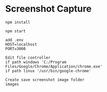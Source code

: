 # Screenshot Capture
```shell
npm install
```
```shell
npm start
```
```shell
add .env 
HOST=localhost
PORT=3000
```

```shell
Edit file controller 
if path windows 'C:/Program Files/Google/Chrome/Application/chrome.exe'
if path linux '/usr/bin/google-chrome'

```

```shell
Create save screenshot image folder
images
```